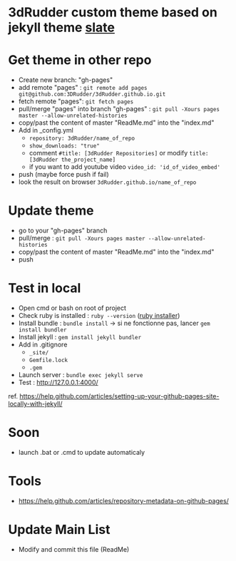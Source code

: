 # 3dRudder custom theme based on jekyll theme [slate](https://pages-themes.github.io/slate/)

# Get theme in other repo

* Create new branch: "gh-pages"
* add remote "pages" : ```git remote add pages git@github.com:3DRudder/3dRudder.github.io.git```
* fetch remote "pages": ```git fetch pages```
* pull/merge "pages" into branch "gh-pages" : ```git pull -Xours pages master --allow-unrelated-histories```
* copy/past the content of master "ReadMe.md" into the "index.md"
* Add in _config.yml 
  * ```repository: 3dRudder/name_of_repo```
  * ```show_downloads: "true"```
  * comment ```#title: [3dRudder Repositories]``` or modify ```title: [3dRudder the_project_name]```
  * if you want to add youtube video ```video_id: 'id_of_video_embed'```
* push (maybe force push if fail)
* look the result on browser ```3dRudder.github.io/name_of_repo```

# Update theme

* go to your "gh-pages" branch
* pull/merge : ```git pull -Xours pages master --allow-unrelated-histories```
* copy/past the content of master "ReadMe.md" into the "index.md"
* push

# Test in local

* Open cmd or bash on root of project
* Check ruby is installed : ```ruby --version``` ([ruby installer](https://rubyinstaller.org/downloads/))
* Install bundle : ```bundle install```
-> si ne fonctionne pas, lancer ```gem install bundler```
* Install jekyll : ```gem install jekyll bundler```
* Add in .gitignore 
  * ```_site/```
  * ```Gemfile.lock```
  * ```.gem```
* Launch server : ```bundle exec jekyll serve```
* Test : http://127.0.0.1:4000/

ref. https://help.github.com/articles/setting-up-your-github-pages-site-locally-with-jekyll/

# Soon
* launch .bat or .cmd to update automaticaly

# Tools
* https://help.github.com/articles/repository-metadata-on-github-pages/

# Update Main List
* Modify and commit this file (ReadMe)
